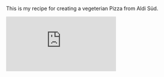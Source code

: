 This is my recipe for creating a vegeterian Pizza from Aldi Süd.

![de_vegetarische_Pizza](https://github.com/DarkDonnerGunther/rivercookery/blob/main/vegetarian_pizza/de_vegetarische_Pizza.pdf)
